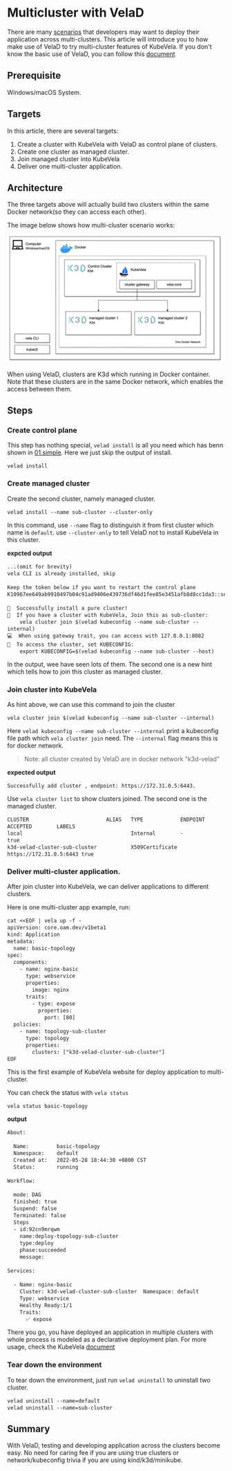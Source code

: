 # Multicluster with VelaD

There are many [scenarios](https://kubevela.net/docs/case-studies/multi-cluster#introduction) that developers may want 
to deploy their application across multi-clusters.
This article will introduce you to how make use of VelaD to try multi-cluster features of KubeVela.
If you don't know the basic use of VelaD, you can follow this [document](01.simple.md)

## Prerequisite

Windows/macOS System.

## Targets

In this article, there are several targets:

1. Create a cluster with KubeVela with VelaD as control plane of clusters.
2. Create one cluster as managed cluster.
3. Join managed cluster into KubeVela
4. Deliver one multi-cluster application.

## Architecture

The three targets above will actually build two clusters within the same Docker network(so they can access each other).

The image below shows how multi-cluster scenario works:

![arch](resources/02.arch.jpg)

When using VelaD, clusters are K3d which running in Docker container. Note that these clusters are in the same Docker 
network, which enables the access between them.

## Steps

### Create control plane

This step has nothing special, `velad install` is all you need which has benn shown in [01.simple](01.simple.md). Here 
we just skip the output of install.

```shell
velad install
```

### Create managed cluster

Create the second cluster, namely managed cluster. 

```shell
velad install --name sub-cluster --cluster-only
```

In this command, use `--name` flag to distinguish it from first cluster which name is `default`.
use `--cluster-only` to tell VelaD not to install KubeVela in this cluster.

**expcted output**

```text
...(omit for brevity)
vela CLI is already installed, skip

Keep the token below if you want to restart the control plane
K10967ee649ab9910497b04c91ad9406e439736df46d1fee85e3451afb8d8cc1da3::server:fgwgYIwkmAQKnmyOIVXc

🚀  Successfully install a pure cluster! 
🔗  If you have a cluster with KubeVela, Join this as sub-cluster:
    vela cluster join $(velad kubeconfig --name sub-cluster --internal)
💻  When using gateway trait, you can access with 127.0.0.1:8082
🔑  To access the cluster, set KUBECONFIG:
    export KUBECONFIG=$(velad kubeconfig --name sub-cluster --host)
```

In the output, wee have seen lots of them. The second one is a new hint which tells how
to join this cluster as managed cluster.

### Join cluster into KubeVela

As hint above, we can use this command to join the cluster

```shell
vela cluster join $(velad kubeconfig --name sub-cluster --internal)
```

Here `velad kubeconfig --name sub-cluster --internal` print a kubeconfig file path which
`vela cluster join` need. The `--internal` flag means this is for docker network.

> Note: all cluster created by VelaD are in docker network "k3d-velad"

**expected output**

```text
Successfully add cluster , endpoint: https://172.31.0.5:6443.
```

Use `vela cluster list` to show clusters joined. The second one is the managed cluster.

```shell
CLUSTER                         ALIAS   TYPE            ENDPOINT                ACCEPTED        LABELS
local                                   Internal        -                       true                  
k3d-velad-cluster-sub-cluster           X509Certificate https://172.31.0.5:6443 true                  
```

### Deliver multi-cluster application.

After join cluster into KubeVela, we can deliver applications to different clusters.

Here is one multi-cluster app example, run:

```shell
cat <<EOF | vela up -f -
apiVersion: core.oam.dev/v1beta1
kind: Application
metadata:
  name: basic-topology
spec:
  components:
    - name: nginx-basic
      type: webservice
      properties:
        image: nginx
      traits:
        - type: expose
          properties:
            port: [80]
  policies:
    - name: topology-sub-cluster
      type: topology
      properties:
        clusters: ["k3d-velad-cluster-sub-cluster"]
EOF
```

This is the first example of KubeVela website for deploy application to multi-cluster.

You can check the status with `vela status`

```shell
vela status basic-topology
```

**output**

```text
About:

  Name:         basic-topology               
  Namespace:    default                      
  Created at:   2022-05-28 18:44:30 +0800 CST
  Status:       running                      

Workflow:

  mode: DAG
  finished: true
  Suspend: false
  Terminated: false
  Steps
  - id:92cn9mrqwm
    name:deploy-topology-sub-cluster
    type:deploy
    phase:succeeded 
    message:

Services:

  - Name: nginx-basic  
    Cluster: k3d-velad-cluster-sub-cluster  Namespace: default
    Type: webservice
    Healthy Ready:1/1
    Traits:
      ✅ expose
```

There you go, you have deployed an application in multiple clusters with whole process is modeled as a declarative deployment
plan. For more usage, check the KubeVela [document](https://kubevela.io/docs/case-studies/multi-cluster)

### Tear down the environment

To tear down the environment, just run `velad uninstall` to uninstall two cluster.
```shell
velad uninstall --name=default
velad uninstall --name=sub-cluster
```

## Summary

With VelaD, testing and developing application across the clusters become easy. No need for caring fee if you are using 
true clusters or network/kubeconfig trivia if you are using kind/k3d/minikube.